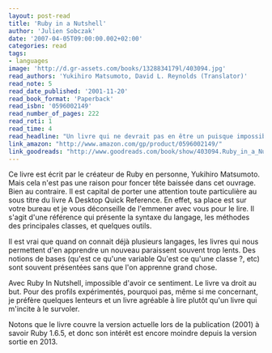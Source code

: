 ```yaml
---
layout: post-read
title: 'Ruby in a Nutshell'
author: 'Julien Sobczak'
date: '2007-04-05T09:00:00.002+02:00'
categories: read
tags:
- languages
image: 'http://d.gr-assets.com/books/1328834179l/403094.jpg'
read_authors: 'Yukihiro Matsumoto, David L. Reynolds (Translator)'
read_note: 5
read_date_published: '2001-11-20'
read_book_format: 'Paperback'
read_isbn: '0596002149'
read_number_of_pages: 222
read_roti: 1
read_time: 4
read_headline: "Un livre qui ne devrait pas en être un puisque impossible lire de bout en bout. Une simple référence dont le contenu serait tellement mieux en ligne."
link_amazon: "http://www.amazon.com/gp/product/0596002149/"
link_goodreads: "http://www.goodreads.com/book/show/403094.Ruby_in_a_Nutshell"
---
```



Ce livre est écrit par le créateur de Ruby en personne, Yukihiro Matsumoto. Mais cela n'est pas une raison pour foncer tête baissée dans cet ouvrage. Bien au contraire. Il est capital de porter une attention toute particulière au sous titre du livre A Desktop Quick Reference. En effet, sa place est sur votre bureau et je vous déconseille de l'emmener avec vous pour le lire. Il s'agit d'une référence qui présente la syntaxe du langage, les méthodes des principales classes, et quelques outils.

Il est vrai que quand on connait déjà plusieurs langages, les livres qui nous permettent d'en apprendre un nouveau paraissent souvent trop lents. Des notions de bases (qu'est ce qu'une variable Qu'est ce qu'une classe ?, etc) sont souvent présentées sans que l'on apprenne grand chose.

Avec Ruby In Nutshell, impossible d'avoir ce sentiment. Le livre va droit au but. Pour des profils expérimentés, pourquoi pas, même si me concernant, je préfère quelques lenteurs et un livre agréable à lire plutôt qu'un livre qui m'incite à le survoler.

Notons que le livre couvre la version actuelle lors de la publication (2001) à savoir Ruby 1.6.5, et donc son intérêt est encore moindre depuis la version sortie en 2013.

